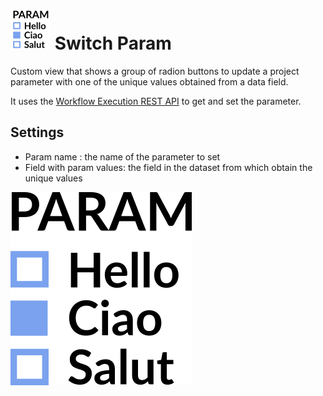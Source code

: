 # ![](icon.svg) Switch Param

Custom view that shows a group of radion buttons to update a project parameter with one of the unique values obtained from a data field.

It uses the [Workflow Execution REST API](https://help.visokio.com/support/solutions/articles/42000073133-workflow-execution-rest-apis) to get and set the parameter.

## Settings

 - Param name : the name of the parameter to set
 - Field with param values: the field in the dataset from which obtain the unique values 
 

![](thumbnail.png) 

